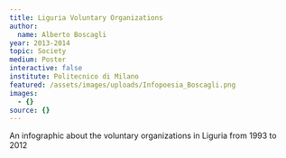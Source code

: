 ```yaml
---
title: Liguria Voluntary Organizations
author:
  name: Alberto Boscagli
year: 2013-2014
topic: Society
medium: Poster
interactive: false
institute: Politecnico di Milano
featured: /assets/images/uploads/Infopoesia_Boscagli.png
images:
  - {}
source: {}
---
```

An infographic about the voluntary organizations in Liguria from 1993 to 2012
